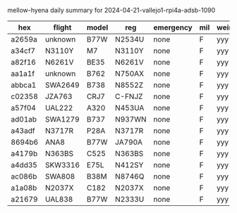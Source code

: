 mellow-hyena daily summary for 2024-04-21-vallejo1-rpi4a-adsb-1090

|hex|flight|model|reg|emergency|mil|weirdo|
|--|--|--|--|--|--|--|
|a2659a|unknown|B77W|N2534U|none|F|yyy|
|a34cf7|N3110Y|M7|N3110Y|none|F|yyy|
|a82f16|N6261V|BE35|N6261V|none|F|yyy|
|aa1a1f|unknown|B762|N750AX|none|F|yyy|
|abbca1|SWA2649|B738|N8552Z|none|F|yyy|
|c02358|JZA763|CRJ7|C-FNJZ|none|F|yyy|
|a57f04|UAL222|A320|N453UA|none|F|yyy|
|ad01ab|SWA1279|B737|N937WN|none|F|yyy|
|a43adf|N3717R|P28A|N3717R|none|F|yyy|
|8694b6|ANA8|B77W|JA790A|none|F|yyy|
|a4179b|N363BS|C525|N363BS|none|F|yyy|
|a4dd35|SKW3316|E75L|N412SY|none|F|yyy|
|ac086b|SWA808|B38M|N8746Q|none|F|yyy|
|a1a08b|N2037X|C182|N2037X|none|F|yyy|
|a21679|UAL838|B77W|N2333U|none|F|yyy|

